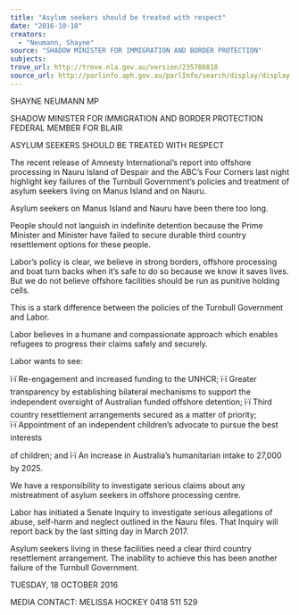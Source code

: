 ```yaml
---
title: "Asylum seekers should be treated with respect"
date: "2016-10-18"
creators:
  - "Neumann, Shayne"
source: "SHADOW MINISTER FOR IMMIGRATION AND BORDER PROTECTION"
subjects:
trove_url: http://trove.nla.gov.au/version/235786818
source_url: http://parlinfo.aph.gov.au/parlInfo/search/display/display.w3p;query=Id%3A%22media/pressrel/4884016%22
---
```


 

 

 SHAYNE NEUMANN MP 

 SHADOW MINISTER FOR IMMIGRATION AND BORDER  PROTECTION  FEDERAL MEMBER FOR BLAIR    

 ASYLUM SEEKERS SHOULD BE TREATED WITH RESPECT    

 The recent release of Amnesty International’s report into offshore processing in  Nauru Island of Despair and the ABC’s Four Corners last night highlight key failures  of the Turnbull Government’s policies and treatment of asylum seekers living on  Manus Island and on Nauru.    

 Asylum seekers on Manus Island and Nauru have been there too long.    

 People should not languish in indefinite detention because the Prime Minister and  Minister have failed to secure durable third country resettlement options for these  people.    

 Labor’s policy is clear, we believe in strong borders, offshore processing and boat  turn backs when it’s safe to do so because we know it saves lives. But we do not  believe offshore facilities should be run as punitive holding cells.     

  This is a stark difference between the policies of the Turnbull Government and  Labor.    

 Labor believes in a humane and compassionate approach which enables refugees to  progress their claims safely and securely.      

 Labor wants to see:   

 ï·ï Re-engagement and increased funding to the UNHCR;  ï·ï Greater transparency by establishing bilateral mechanisms to support the  independent oversight of Australian funded offshore detention;   ï·ï Third country resettlement arrangements secured as a matter of priority;  ï·ï Appointment of an independent children’s advocate to pursue the best interests 

 of children; and   ï·ï An increase in Australia’s humanitarian intake to 27,000 by 2025.     

 We have a responsibility to investigate serious claims about any mistreatment of  asylum seekers in offshore processing centre.    

 Labor has initiated a Senate Inquiry to investigate serious allegations of abuse, self-harm and neglect outlined in the Nauru files.  That Inquiry will report back by the last  sitting day in March 2017.    

 Asylum seekers living in these facilities need a clear third country resettlement  arrangement. The inability to achieve this has been another failure of the Turnbull  Government.    

 TUESDAY, 18 OCTOBER 2016    

 MEDIA CONTACT: MELISSA HOCKEY 0418 511 529    

